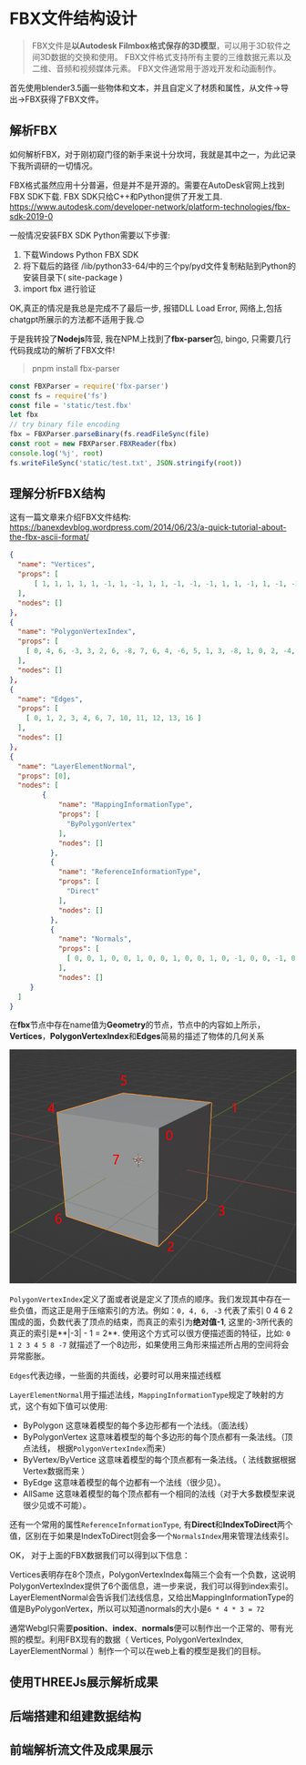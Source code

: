 # FBX文件结构设计


> FBX文件是**以Autodesk Filmbox格式保存的3D模型**，可以用于3D软件之间3D数据的交换和使用。 FBX文件格式支持所有主要的三维数据元素以及二维、音频和视频媒体元素。 FBX文件通常用于游戏开发和动画制作。

首先使用blender3.5画一些物体和文本，并且自定义了材质和属性，从文件->导出->FBX获得了FBX文件。

## 解析FBX

如何解析FBX，对于刚初窥门径的新手来说十分坎坷，我就是其中之一，为此记录下我所调研的一切情况。

FBX格式虽然应用十分普遍，但是并不是开源的。需要在AutoDesk官网上找到FBX SDK下载. FBX SDK只给C++和Python提供了开发工具. https://www.autodesk.com/developer-network/platform-technologies/fbx-sdk-2019-0

一般情况安装FBX SDK Python需要以下步骤:

1.  下载Windows Python FBX SDK
2.   将下载后的路径 /lib/python33-64/中的三个py/pyd文件复制粘贴到Python的安装目录下( site-package )
3.  import fbx 进行验证

OK,真正的情况是我总是完成不了最后一步, 报错DLL Load Error, 网络上,包括chatgpt所展示的方法都不适用于我.😊

于是我转投了**Nodejs**阵营, 我在NPM上找到了**fbx-parser**包, bingo, 只需要几行代码我成功的解析了FBX文件!

> pnpm install fbx-parser

```js
const FBXParser = require('fbx-parser')
const fs = require('fs')
const file = 'static/test.fbx'
let fbx
// try binary file encoding
fbx = FBXParser.parseBinary(fs.readFileSync(file)
const root = new FBXParser.FBXReader(fbx)
console.log('%j', root)
fs.writeFileSync('static/test.txt', JSON.stringify(root))
```

## 理解分析FBX结构

这有一篇文章来介绍FBX文件结构:  https://banexdevblog.wordpress.com/2014/06/23/a-quick-tutorial-about-the-fbx-ascii-format/

```json
{
  "name": "Vertices",
  "props": [
	  [ 1, 1, 1, 1, 1, -1, 1, -1, 1, 1, -1, -1, -1, 1, 1, -1, 1, -1, -1, -1, 1, -1, -1, -1 ]
  ],
  "nodes": []
},
{
  "name": "PolygonVertexIndex",
  "props": [
	[ 0, 4, 6, -3, 3, 2, 6, -8, 7, 6, 4, -6, 5, 1, 3, -8, 1, 0, 2, -4, 5, 4, 0, -2 ]
  ],
  "nodes": []
},
{
  "name": "Edges",
  "props": [
	[ 0, 1, 2, 3, 4, 6, 7, 10, 11, 12, 13, 16 ]
  ],
  "nodes": []
},
{
  "name": "LayerElementNormal",
  "props": [0],
  "nodes": [
		{
			"name": "MappingInformationType",
			"props": [
			  "ByPolygonVertex"
			],
			"nodes": []
		  },
		  {
			"name": "ReferenceInformationType",
			"props": [
			  "Direct"
			],
			"nodes": []
		  },
		  {
			"name": "Normals",
			"props": [
			  [ 0, 0, 1, 0, 0, 1, 0, 0, 1, 0, 0, 1, 0, -1, 0, 0, -1, 0, 0, -1, 0, 0, -1, 0, -1, 0, 0, -1, 0, 0, -1, 0, 0, -1, 0, 0, 0, 0, -1, 0, 0, -1, 0, 0, -1, 0, 0, -1, 1, 0, 0, 1, 0, 0, 1, 0, 0, 1, 0, 0, 0, 1, 0, 0, 1, 0, 0, 1, 0, 0, 1, 0 ]
			],
			"nodes": []
     }
  ]
}
```

在**fbx**节点中存在name值为**Geometry**的节点，节点中的内容如上所示，**Vertices**，**PolygonVertexIndex**和**Edges**简易的描述了物体的几何关系

![](static/1.png)

`PolygonVertexIndex`定义了面或者说是定义了顶点的顺序。我们发现其中存在一些负值，而这正是用于压缩索引的方法。例如：`0, 4, 6, -3` 代表了索引 0 4 6 2围成的面，负数代表了顶点的结束，而真正的索引为**绝对值-1**, 这里的-3所代表的真正的索引是**|-3| - 1 = 2**. 使用这个方式可以很方便描述面的特征，比如: `0 1 2 3 4 5 8 -7` 就描述了一个8边形，如果使用三角形来描述所占用的空间将会异常膨胀。

`Edges`代表边缘，一些面的共面线，必要时可以用来描述线框

`LayerElementNormal`用于描述法线，`MappingInformationType`规定了映射的方式，这个有如下值可以使用:

- ByPolygon
	这意味着模型的每个多边形都有一个法线。（面法线）
- ByPolygonVertex
	这意味着模型的每个多边形的每个顶点都有一条法线。（顶点法线， 根据`PolygonVertexIndex`而来）
- ByVertex/ByVertice
	这意味着模型的每个顶点都有一条法线。（ 法线数据根据Vertex数据而来 ）
- ByEdge
	这意味着模型的每个边都有一个法线（很少见）。
- AllSame
	这意味着模型的每个顶点都有一个相同的法线（对于大多数模型来说很少见或不可能）。

还有一个常用的属性`ReferenceInformationType`, 有**Direct**和**IndexToDirect**两个值，区别在于如果是IndexToDirect则会多一个`NormalsIndex`用来管理法线索引。

OK， 对于上面的FBX数据我们可以得到以下信息：

Vertices表明存在8个顶点，PolygonVertexIndex每隔三个会有一个负数，这说明PolygonVertexIndex提供了6个面信息，进一步来说，我们可以得到index索引。LayerElementNormal会告诉我们法线信息，又给出MappingInformationType的值是ByPolygonVertex，所以可以知道normals的大小是`6 * 4 * 3 = 72`

通常Webgl只需要**position**、**index**、**normals**便可以制作出一个正常的、带有光照的模型。利用FBX现有的数据（ Vertices, PolygonVertexIndex, LayerElementNormal ）制作一个可以在web上看的模型是我们的目标。

## 使用THREEJs展示解析成果

## 后端搭建和组建数据结构

## 前端解析流文件及成果展示